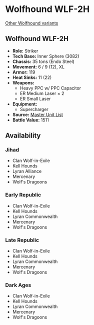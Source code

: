 # Wolfhound WLF-2H

[Other Wolfhound variants](../wolfhound.md)

## Wolfhound WLF-2H
- **Role:** Striker
- **Tech Base:** Inner Sphere (3082)
- **Chassis:** 35 tons (Endo Steel)
- **Movement:** 6 / 9 (12), XL
- **Armor:** 119
- **Heat Sinks:** 11 (22)
- **Weapons:**
  - Heavy PPC w/ PPC Capacitor
  - ER Medium Laser × 2
  - ER Small Laser
- **Equipment:**
  - Supercharger
- **Source:** [Master Unit List](http://masterunitlist.info/Unit/Details/5417/wolfhound-wlf-2h)
- **Battle Value:** 1511

## Availability

### Jihad
- Clan Wolf-in-Exile
- Kell Hounds
- Lyran Alliance
- Mercenary
- Wolf's Dragoons

### Early Republic
- Clan Wolf-in-Exile
- Kell Hounds
- Lyran Commonwealth
- Mercenary
- Wolf's Dragoons

### Late Republic
- Clan Wolf-in-Exile
- Kell Hounds
- Lyran Commonwealth
- Mercenary
- Wolf's Dragoons

### Dark Ages
- Clan Wolf-in-Exile
- Kell Hounds
- Lyran Commonwealth
- Mercenary
- Wolf's Dragoons

